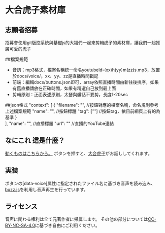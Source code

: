 # 大合虎子素材庫

## 志願者招募
招募會使用git版控系統與基礎js的大福們一起來剪輯虎子的素材庫，讓我們一起推廣可愛的虎子

##檔案規範
- 音訊：mp3格式，檔案名稱統一命名youtubeId-(xx)h(yy)m(zz)s.mp3，放置於docs/voice/，xx、yy、zz是直播時間戳記
- 前端：編輯docs/buttons.json即可，array依照直播時間由新往後排序，如果有舊直播請放在正確時間，如果有精選自己放到最上面
- 剪輯原則：正面表述原則，太瑟與髒話不要剪，長度1-20sec

##json格式
"context": [
		{
			"filename": "", //按鈕對應的檔案名稱，命名規則參考上述檔案規範
			"name": "", //按鈕標題
			"tag": [""] //按鈕tag，依目前網頁上有的為基準
		}   
	],
"name": "", //直播標題
"url": "" //直播的YouTube連結


## なにこれ 這是什麼？
[動くものはこちらから。](https://windwalker429.github.io/torako/)
ボタンを押すと、[大合虎子](https://www.youtube.com/@YahooTWtaigatorako)がお話ししてくれます。

## 実装
ボタンの[data-voice]属性に指定されたファイル名に基づき音声を読み込み、
[buzz.js](http://buzz.jaysalvat.com/)を利用し音声再生を行っています。

## ライセンス
音声に関わる権利は全て元著作者に帰属します。
その他の部分については[CC-BY-NC-SA-4.0](http://creativecommons.org/licenses/by-nc-sa/4.0/deed.ja)に基づき自由にご利用ください。
